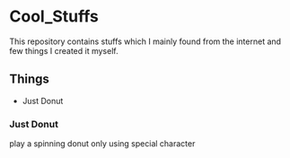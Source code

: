 # Cool_Stuffs
This repository contains stuffs which I mainly found from the internet and few things I created it myself.
## Things
- Just Donut
### Just Donut
play a spinning donut only using special character
